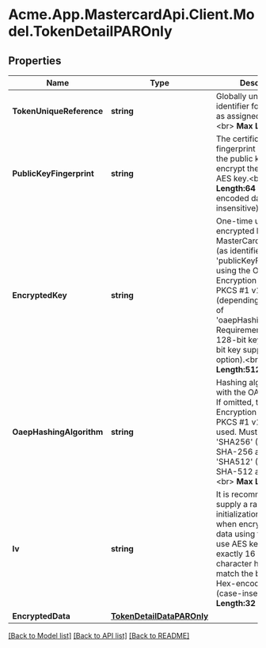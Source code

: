 
# Acme.App.MastercardApi.Client.Model.TokenDetailPAROnly

## Properties

Name | Type | Description | Notes
------------ | ------------- | ------------- | -------------
**TokenUniqueReference** | **string** | Globally unique identifier for the Token, as assigned by MDES.&lt;br&gt;     __Max Length:64__  | [optional] 
**PublicKeyFingerprint** | **string** | The certificate fingerprint identifying the public key used to encrypt the ephemeral AES key.&lt;br&gt;     __Max Length:64__ Hex-encoded data (case-insensitive).  | [optional] 
**EncryptedKey** | **string** | One-time use AES key encrypted by the MasterCard public key (as identified by &#39;publicKeyFingerprint&#39;) using the OAEP or RSA Encryption Standard PKCS #1 v1.5 scheme (depending on the value of &#39;oaepHashingAlgorithm&#39;. Requirement is for a 128-bit key (with 256-bit key supported as an option).&lt;br&gt;     __Max Length:512__  | [optional] 
**OaepHashingAlgorithm** | **string** | Hashing algorithm used with the OAEP scheme. If omitted, then the RSA Encryption Standard PKCS #1 v1.5 will be used. Must be either &#39;SHA256&#39; (Use the SHA-256 algorithm) or &#39;SHA512&#39; (Use the SHA-512 algorithm).&lt;br&gt;     __Max Length:6__  | [optional] 
**Iv** | **string** | It is recommended to supply a random initialization vector when encrypting the data using the one-time use AES key. Must be exactly 16 bytes (32 character hex string) to match the block size. Hex-encoded data (case-insensitive).  __Max Length:32__  | [optional] 
**EncryptedData** | [**TokenDetailDataPAROnly**](TokenDetailDataPAROnly.md) |  | [optional] 

[[Back to Model list]](../README.md#documentation-for-models)
[[Back to API list]](../README.md#documentation-for-api-endpoints)
[[Back to README]](../README.md)

